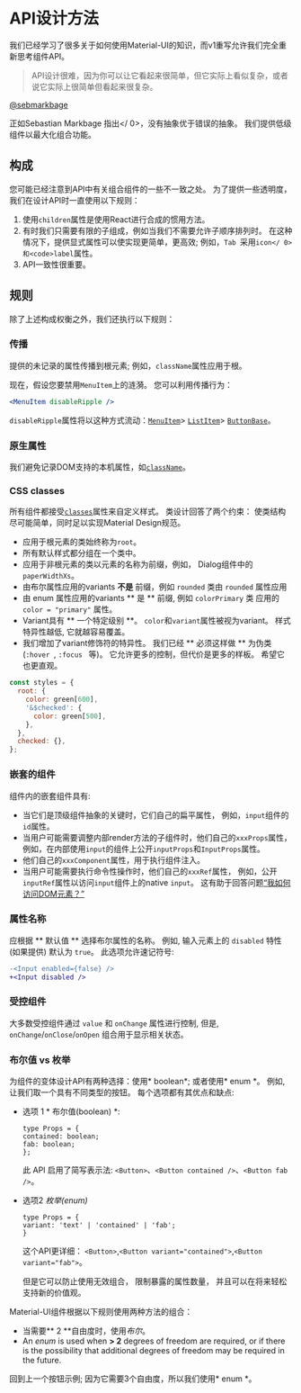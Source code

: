 # API设计方法

<p class="description">我们已经学习了很多关于如何使用Material-UI的知识，而v1重写允许我们完全重新思考组件API。</p>

> API设计很难，因为你可以让它看起来很简单，但它实际上看似复杂，或者说它实际上很简单但看起来很复杂。

[@sebmarkbage](https://twitter.com/sebmarkbage/status/728433349337841665)

正如Sebastian Markbage 指出</ 0>，没有抽象优于错误的抽象。 我们提供低级组件以最大化组合功能。</p> 

## 构成

您可能已经注意到API中有关组合组件的一些不一致之处。 为了提供一些透明度，我们在设计API时一直使用以下规则：

1. 使用` children `属性是使用React进行合成的惯用方法。
2. 有时我们只需要有限的子组成，例如当我们不需要允许子顺序排列时。 在这种情况下，提供显式属性可以使实现更简单，更高效; 例如，`Tab `采用`icon</ 0>和<code>label`属性。
3. API一致性很重要。

## 规则

除了上述构成权衡之外，我们还执行以下规则：

### 传播

提供的未记录的属性传播到根元素; 例如，` className `属性应用于根。

现在，假设您要禁用` MenuItem `上的涟漪。 您可以利用传播行为：

```jsx
<MenuItem disableRipple />
```

` disableRipple `属性将以这种方式流动：[` MenuItem `](/api/menu-item/)> [` ListItem `](/api/list-item/)> [` ButtonBase `](/api/button-base/)。

### 原生属性

我们避免记录DOM支持的本机属性，如[` className `](/customization/overrides/#overriding-with-class-names)。

### CSS classes

所有组件都接受[`classes`](/customization/overrides/#overriding-with-classes)属性来自定义样式。 类设计回答了两个约束： 使类结构尽可能简单，同时足以实现Material Design规范。

- 应用于根元素的类始终称为` root `。
- 所有默认样式都分组在一个类中。
- 应用于非根元素的类以元素的名称为前缀，例如， Dialog组件中的` paperWidthXs `。
- 由布尔属性应用的variants **不是** 前缀，例如 `rounded` 类由 `rounded` 属性应用
- 由 enum 属性应用的variants ** 是 ** 前缀, 例如 ` colorPrimary ` 类 应用的 ` color = "primary" ` 属性。
- Variant具有 ** 一个特定级别 **。 `color`和`variant`属性被视为variant。 样式特异性越低, 它就越容易覆盖。
- 我们增加了variant修饰符的特异性。 我们已经 ** 必须这样做 ** 为伪类 (`:hover `, `:focus ` 等)。 它允许更多的控制，但代价是更多的样板。 希望它也更直观。

```js
const styles = {
  root: {
    color: green[600],
    '&$checked': {
      color: green[500],
    },
  },
  checked: {},
};
```

### 嵌套的组件

组件内的嵌套组件具有:

- 当它们是顶级组件抽象的关键时，它们自己的扁平属性， 例如，`input`组件的` id `属性。
- 当用户可能需要调整内部render方法的子组件时，他们自己的` xxxProps `属性，例如，在内部使用`input`的组件上公开` inputProps `和` InputProps `属性。
- 他们自己的` xxxComponent `属性，用于执行组件注入。
- 当用户可能需要执行命令性操作时，他们自己的` xxxRef `属性， 例如，公开` inputRef `属性以访问`input`组件上的native `input`。 这有助于回答问题[“我如何访问DOM元素？”](/getting-started/faq/#how-can-i-access-the-dom-element-)

### 属性名称

应根据 ** 默认值 ** 选择布尔属性的名称。 例如, 输入元素上的 ` disabled ` 特性 (如果提供) 默认为 ` true `。 此选项允许速记符号:

```diff
-<Input enabled={false} />
+<Input disabled />
```

### 受控组件

大多数受控组件通过 ` value ` 和 ` onChange ` 属性进行控制, 但是, ` onChange `/` onClose `/` onOpen ` 组合用于显示相关状态。

### 布尔值 vs 枚举

为组件的变体设计API有两种选择：使用* boolean*; 或者使用* enum *。 例如, 让我们取一个具有不同类型的按钮。 每个选项都有其优点和缺点:

- 选项 1 * 布尔值(boolean) *:
    
    ```tsx
    type Props = {
    contained: boolean;
    fab: boolean;
    };
    ```
    
    此 API 启用了简写表示法: `<Button>`、` <Button contained /> `、` <Button fab /> `。

- 选项2 *枚举(enum)*
    
    ```tsx
    type Props = {
    variant: 'text' | 'contained' | 'fab';
    }
    ```
    
    这个API更详细： `<Button>`,`<Button variant="contained">`,`<Button variant="fab">`。
    
    但是它可以防止使用无效组合， 限制暴露的属性数量， 并且可以在将来轻松支持新的价值观。

Material-UI组件根据以下规则使用两种方法的组合：

- 当需要** 2 **自由度时，使用*布尔*。
- An *enum* is used when **> 2** degrees of freedom are required, or if there is the possibility that additional degrees of freedom may be required in the future.

回到上一个按钮示例; 因为它需要3个自由度，所以我们使用* enum *。
